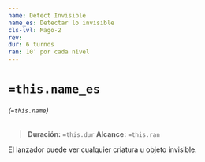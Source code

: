 ```yaml
---
name: Detect Invisible
name_es: Detectar lo invisible
cls-lvl: Mago-2
rev: 
dur: 6 turnos
ran: 10’ por cada nivel
---
```

# `=this.name_es`
###### (`=this.name`)

>**Duración:** `=this.dur`
>**Alcance:** `=this.ran`

El lanzador puede ver cualquier criatura u objeto invisible.